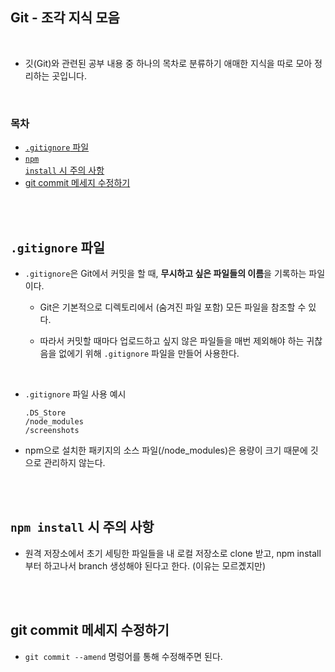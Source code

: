 ## Git - 조각 지식 모음

<br/>

- 깃(Git)와 관련된 공부 내용 중 하나의 목차로 분류하기 애매한 지식을 따로 모아 정리하는 곳입니다.

<br/>

### 목차

- <a href="https://github.com/SangYoonLee1231/TIL/blob/main/Git/git_piece_info.md#gitignore-%ED%8C%8C%EC%9D%BC"><code>.gitignore</code> 파일</a>
- <a href="https://github.com/SangYoonLee1231/TIL/blob/main/Git/git_piece_info.md#npm-install-%EC%8B%9C-%EC%A3%BC%EC%9D%98-%EC%82%AC%ED%95%ADs"><code>npm install</code> 시 주의 사항</a>
- <a href="https://github.com/SangYoonLee1231/TIL/blob/main/Git/git_piece_info.md#git-commit-%EB%A9%94%EC%84%B8%EC%A7%80-%EC%88%98%EC%A0%95%ED%95%98%EA%B8%B0">git commit 메세지 수정하기</a>
<!-- - <a href=""></a> -->

<br/><br/>

## <code>.gitignore</code> 파일

- <code>.gitignore</code>은 Git에서 커밋을 할 때, <strong>무시하고 싶은 파일들의 이름</strong>을 기록하는 파일이다.

  - Git은 기본적으로 디렉토리에서 (숨겨진 파일 포함) 모든 파일을 참조할 수 있다.

  - 따라서 커밋할 때마다 업로드하고 싶지 않은 파일들을 매번 제외해야 하는 귀찮음을 없에기 위해 <code>.gitignore</code> 파일을 만들어 사용한다.

<br/>

- <code>.gitignore</code> 파일 사용 예시

  ```
  .DS_Store
  /node_modules
  /screenshots
  ```

- npm으로 설치한 패키지의 소스 파일(/node_modules)은 용량이 크기 때문에 깃으로 관리하지 않는다.

<br/><br/>

## <code>npm install</code> 시 주의 사항

- 원격 저장소에서 초기 세팅한 파일들을 내 로컬 저장소로 clone 받고, npm install부터 하고나서 branch 생성해야 된다고 한다. (이유는 모르곘지만)

<br/><br/>

## git commit 메세지 수정하기

- `git commit --amend` 명렁어를 통해 수정해주면 된다.

<br/>
